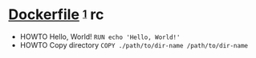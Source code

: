 # [Dockerfile][] <sup><sub>[1][1162222188]</sub></sup> rc

[dockerfile]: https://docs.docker.com/reference/dockerfile
[1162222188]: https://docs.docker.com/build/building/best-practices

* HOWTO Hello, World! `RUN echo 'Hello, World!'`
* HOWTO Copy directory `COPY ./path/to/dir-name /path/to/dir-name`
